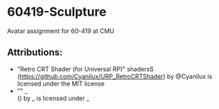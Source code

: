 # 60419-Sculpture
Avatar assignment for 60-419 at CMU

## Attributions:
- "Retro CRT Shader (for Universal RP)" shadersS <br> 
	(https://github.com/Cyanilux/URP_RetroCRTShader) by @Cyanilux is licensed under the MIT license
- "" _ <br> 
	() by _ is licensed under _